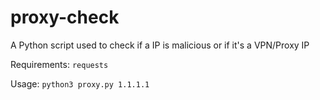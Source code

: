 # proxy-check
A Python script used to check if a IP is malicious or if it's a VPN/Proxy IP

Requirements: `requests`

Usage: `python3 proxy.py 1.1.1.1`
